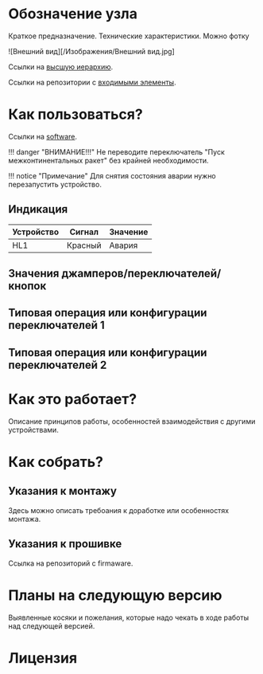 # Обозначение узла

Краткое предназначение.
Технические характеристики.
Можно фотку

![Внешний вид][/Изображения/Внешний вид.jpg]

Ссылки на [высшую иерархию](https://www.google.com).

Ссылки на репозитории с [входимыми элементы](https://www.google.com).

# Как пользоваться?

Ссылки на [software](https://www.google.com).

!!! danger "ВНИМАНИЕ!!!"
    Не переводите переключатель "Пуск межконтинентальных ракет" без крайней необходимости.

!!! notice "Примечание"
    Для снятия состояния аварии нужно перезапустить устройство.


## Индикация

|Устройство		   |Сигнал		 |Значение         |
|--------------- |-----------|-----------------|
|HL1			       |Красный	   |Авария           |


## Значения джамперов/переключателей/кнопок
## Типовая операция или конфигурации переключателей 1
## Типовая операция или конфигурации переключателей 2

# Как это работает?
Описание принципов работы, особенностей взаимодействия с другими устройствами.

# Как собрать?

## Указания к монтажу
Здесь можно описать требоания к доработке или особенностях монтажа.

## Указания к прошивке
Ссылка на репозиторий с firmaware.

# Планы на следующую версию

Выявленные косяки и пожелания, которые надо чекать в ходе работы над следующей версией.

# Лицензия

